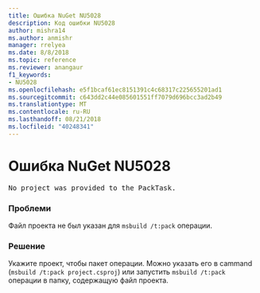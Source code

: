 ```yaml
---
title: Ошибка NuGet NU5028
description: Код ошибки NU5028
author: mishra14
ms.author: anmishr
manager: rrelyea
ms.date: 8/8/2018
ms.topic: reference
ms.reviewer: anangaur
f1_keywords:
- NU5028
ms.openlocfilehash: e5f1bcaf61ec8151391c4c68317c225655201ad1
ms.sourcegitcommit: c643dd2c44e085601551ff7079d696bcc3ad2b49
ms.translationtype: MT
ms.contentlocale: ru-RU
ms.lasthandoff: 08/21/2018
ms.locfileid: "40248341"
---
```

# <a name="nuget-error-nu5028"></a>Ошибка NuGet NU5028
<pre>No project was provided to the PackTask.</pre>

### <a name="issue"></a>Проблеми

Файл проекта не был указан для `msbuild /t:pack` операции.


### <a name="solution"></a>Решение

Укажите проект, чтобы пакет операции.  Можно указать его в cammand (`msbuild /t:pack project.csproj`) или запустить `msbuild /t:pack` операции в папку, содержащую файл проекта.

